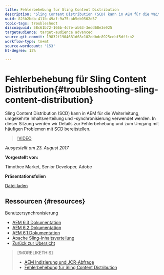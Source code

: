 ```yaml
---
title: Fehlerbehebung für Sling Content Distribution
description: 'Sling Content Distribution (SCD) kann in AEM für die Weiterleitung, umgekehrte Inhaltsverteilung und -synchronisierung verwendet werden. In dieser Sitzung werden wir Details zur Fehlerbehebung und zum Umgang mit häufigen Problemen mit SCD bereitstellen. '
uuid: 823b2bda-411b-49af-9a75-ab5eb9562d57
topic-tags: troubleshoot
discoiquuid: 58c61b72-166b-4c7e-ab63-3edd68e3e925
targetaudience: target-audience advanced
source-git-commit: 19832f1904681d68c102ddbdc8925cebf5dffcb2
workflow-type: tm+mt
source-wordcount: '153'
ht-degree: 12%

---
```



# Fehlerbehebung für Sling Content Distribution{#troubleshooting-sling-content-distribution}

Sling Content Distribution (SCD) kann in AEM für die Weiterleitung, umgekehrte Inhaltsverteilung und -synchronisierung verwendet werden. In dieser Sitzung werden wir Details zur Fehlerbehebung und zum Umgang mit häufigen Problemen mit SCD bereitstellen.

>[!VIDEO](https://video.tv.adobe.com/v/19451/?quality=9)

*Ausgestellt am 23. August 2017*

**Vorgestellt von:**

Timothee Market, Senior Developer, Adobe

**Präsentationsfolien**

[Datei laden](assets/aem-gems-scd.pdf)

## Ressourcen {#resources}

Benutzersynchronisierung

* [AEM 6.3 Dokumentation](https://docs.adobe.com/docs/en/aem/6-3/administer/security/security/sync.html)
* [AEM 6.2 Dokumentation](https://docs.adobe.com/docs/en/aem/6-2/administer/security/security/sync.html)
* [AEM 6.1 Dokumentation](https://docs.adobe.com/docs/en/aem/6-1/administer/security/security/sync.html)
* [Apache Sling-Inhaltsverteilung](https://sling.apache.org/documentation/bundles/content-distribution.html)
* [Zurück zur Übersicht](https://helpx.adobe.com/de/experience-manager/kt/eseminars/gems/aem-index.html)

>[!MORELIKETHIS]
>
>* [AEM Indizierung und JCR-Abfrage](aem-indexing-jcr-query.md)
>* [Fehlerbehebung für Sling Content Distribution](aem-troubleshooting-sling.md)

